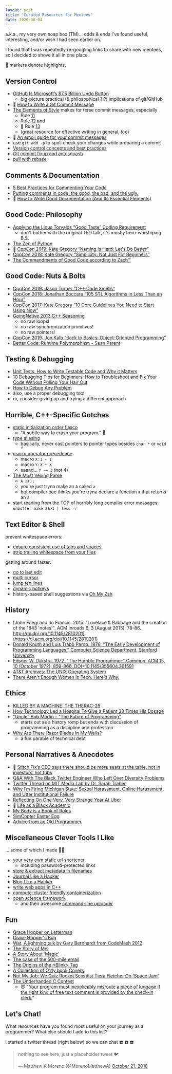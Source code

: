 ```yaml
---
layout: post
title: "Curated Resources for Mentees"
date: 2020-06-04
---
```


a.k.a., my very own soap box (TM)...
odds & ends I've found useful, interesting, and/or wish I had seen earlier on.

I found that I was repeatedly re-googling links to share with new mentees, so I decided to shove it all in one place.

:star2: markers denote highlights.

## Version Control

* [GitHub Is Microsoft’s $7.5 Billion Undo Button](https://web.archive.org/web/20180607002058/https://www.bloomberg.com/news/articles/2018-06-06/github-is-microsoft-s-7-5-billion-undo-button)
  * big-picture practical (& philosophical ?!?) implications of git/GitHub
* :star2: [How to Write a Git Commit Message](https://chris.beams.io/posts/git-commit/)
* [The Elements of Style](https://www.gutenberg.org/files/37134/37134-h/37134-h.htm) makes for terse commit messages, especially
  * Rule [11](https://www.gutenberg.org/files/37134/37134-h/37134-h.htm#Rule_11)
  * Rule [12](https://www.gutenberg.org/files/37134/37134-h/37134-h.htm#Rule_12) and
  * :star2: Rule [13](https://www.gutenberg.org/files/37134/37134-h/37134-h.htm#Rule_13)
  * (great resource for effective writing in general, too)
* :star2: [An emoji guide for your commit messages](https://gitmoji.carloscuesta.me/)
* use `git add -p` to spot-check your changes while preparing a commit
* [Version control concepts and best practices](https://homes.cs.washington.edu/~mernst/advice/version-control.html)
* [Git commit fixup and autosquash](https://blog.sebastian-daschner.com/entries/git-commit-fixup-autosquash)
* [pull with rebase](http://gitready.com/advanced/2009/02/11/pull-with-rebase.html)

## Comments & Documentation

* [5 Best Practices for Commenting Your Code](https://improvingsoftware.com/2011/06/27/5-best-practices-for-commenting-your-code/)
* [Putting comments in code: the good, the bad, and the ugly.](https://www.freecodecamp.org/news/code-comments-the-good-the-bad-and-the-ugly-be9cc65fbf83/)
* :star2: [How to Write Good Documentation (And Its Essential Elements)](https://www.sohamkamani.com/blog/how-to-write-good-documentation/)

## Good Code: Philosophy

* [Applying the Linus Torvalds “Good Taste” Coding Requirement](https://medium.com/@bartobri/applying-the-linus-tarvolds-good-taste-coding-requirement-99749f37684a)
  * don't bother with the original TED talk, it's mostly hero-worshiping B.S.
* [The Zen of Python](https://www.python.org/dev/peps/pep-0020/)
* :star2: [CppCon 2019: Kate Gregory “Naming is Hard: Let's Do Better”](https://www.youtube.com/watch?v=MBRoCdtZOYg)
* [CppCon 2018: Kate Gregory “Simplicity: Not Just For Beginners”](https://www.youtube.com/watch?v=n0Ak6xtVXno)
* [The Commandments of Good Code according to Zach™](http://zachgoldberg.com/2015/07/15/the-commandments-of-good-code-according-to-zach/)

## Good Code: Nuts & Bolts

* [CppCon 2019: Jason Turner “C++ Code Smells”](https://www.youtube.com/watch?v=f_tLQl0wLUM)
* [CppCon 2018: Jonathan Boccara “105 STL Algorithms in Less Than an Hour”](https://www.youtube.com/watch?v=2olsGf6JIkU)
* [CppCon 2017: Kate Gregory “10 Core Guidelines You Need to Start Using Now”](https://www.youtube.com/watch?v=XkDEzfpdcSg)
* [GoingNative 2013 C++ Seasoning](https://www.youtube.com/watch?v=W2tWOdzgXHA)
  * no raw loops!
  * no raw synchronization primitives!
  * no raw pointers!
* [CppCon 2019: Jon Kalb “Back to Basics: Object-Oriented Programming”](https://www.youtube.com/watch?v=32tDTD9UJCE)
* [Better Code: Runtime Polymorphism - Sean Parent](https://www.youtube.com/watch?v=QGcVXgEVMJg)


## Testing & Debugging

* [Unit Tests, How to Write Testable Code and Why it Matters](https://www.toptal.com/qa/how-to-write-testable-code-and-why-it-matters)
* [10 Debugging Tips for Beginners: How to Troubleshoot and Fix Your Code Without Pulling Your Hair Out](https://blog.hartleybrody.com/debugging-code-beginner/)
* [How to Debug Any Problem](https://hackernoon.com/how-to-debug-any-problem-ac6f8a867fae)
* also, use a proper debugging tool
* or, consider giving up and trying a different approach

## Horrible, C++-Specific Gotchas

* [static initialization order fiasco](https://isocpp.org/wiki/faq/ctors#static-init-order)
  * "A subtle way to crash your program." :wine_glass:
* [type aliasing](https://en.cppreference.com/w/cpp/language/reinterpret_cast)
  * basically, never cast pointers to pointer types besides `char *` or `void *`
* [macro operator precedence](https://gcc.gnu.org/onlinedocs/cpp/Operator-Precedence-Problems.html)
  * macro `X`: `1 + 1`
  * macro `Y`: `X * X`
  * aaand... `Y == 3` (not 4)
* [The Most Vexing Parse](https://www.fluentcpp.com/2018/01/30/most-vexing-parse/)
  * `A a();`
  * you're just tryna make an `A` called `a`
  * but compiler bae thinks you're tryna declare a function `a` that returns an `A`
* start reading from the TOP of horribly long compiler error messages: `unbuffer make 2&>1 | less -r`

## Text Editor & Shell

prevent whitespace errors:
* [ensure consistent use of tabs and spaces](https://atom.io/packages/tabs-to-spaces)
* [strip trailing whitespace from your files](https://atom.io/packages/whitespace)

getting around faster:
* [go to last edit](https://atom.io/packages/goto-last-edit)
* [multi cursor](https://atom.io/packages/multi-cursor-plus)
* [jump ten lines](https://atom.io/packages/line-jumper)
* [dynamic hotkeys](https://atom.io/packages/jumpy)
* history-based shell suggestions via [Oh My Zsh](https://ohmyz.sh/)

## History

* [John Füegi and Jo Francis. 2015. "Lovelace & Babbage and the creation of the 1843 'notes'". ACM Inroads 6, 3 (August 2015), 78-86. http://dx.doi.org/10.1145/2810201](https://dl.acm.org/doi/10.1145/2810201)
* [Donald Knuth and Luis Trabb Pardo. 1976. "The Early Development of Programming Languages." Computer Science Department, Stanford University](http://bitsavers.trailing-edge.com/pdf/stanford/cs_techReports/STAN-CS-76-562_EarlyDevelPgmgLang_Aug76.pdf)
* [Edsger W. Dijkstra. 1972. "The Humble Programmer." Commun. ACM 15, 10 (October 1972), 859-866. DOI=10.1145/355604.361591](https://dl.acm.org/doi/10.1145/355604.361591)
* [AT&T Archives: The UNIX Operating System](https://www.youtube.com/watch?v=tc4ROCJYbm0)
* [There Aren't Enough Women in Tech. Here's Why.](https://www.npr.org/sections/money/2017/01/30/511788585/there-arent-enough-women-in-tech-heres-why)

## Ethics

* [KILLED BY A MACHINE: THE THERAC-25](https://hackaday.com/2015/10/26/killed-by-a-machine-the-therac-25/)
* [How Technology Led a Hospital To Give a Patient 38 Times His Dosage](https://www.wired.com/2015/03/how-technology-led-a-hospital-to-give-a-patient-38-times-his-dosage/)
* ["Uncle" Bob Martin - "The Future of Programming"](https://www.youtube.com/watch?v=ecIWPzGEbFc)
  * starts out as a history romp but ends with discussion of programming as a discipline and profession
* [Why Are There Razor Blades In My Walls?](https://www.youtube.com/watch?v=79GlUDVJXaA)
  * a fun parable of technical debt

## Personal Narratives & Anecdotes

* :star2: [Stitch Fix’s CEO says there should be more seats at the table, not in investors’ hot tubs](https://www.marketplace.org/2018/02/14/stitch-fixs-katrina-lake-talks-sexism-and-silicon-valley/)
* [Q&A With The Black Twitter Engineer Who Left Over Diversity Problems](https://www.npr.org/sections/codeswitch/2015/11/06/454949422/a-q-a-with-lesley-miley-the-black-twitter-engineer-who-left-over-diversity-probl)
* [Twitter Thread on MIT Media Lab by Dr. Sarah Traber](https://twitter.com/SarahTaber_bww/status/1171895657872941056)
* [Why I’m Firing Michigan State: Sexual Harassment, Online Harassment, and Utter Institutional Failure](https://medium.com/@drjoy/why-im-firing-michigan-state-sexual-harassment-online-harassment-and-utter-institutional-6663a6bde68e)
* [Reflecting On One Very, Very Strange Year At Uber](https://www.susanjfowler.com/blog/2017/2/19/reflecting-on-one-very-strange-year-at-uber)
* :star2: [Life as a Black Academic](https://twitter.com/JessicaLWareLab/status/1268625256224260097/photo/1)
* [My Body is a Book of Rules](http://www.worldcat.org/oclc/935466620)
* [SimCopter Easter Egg](https://https://www.latimes.com/archives/la-xpm-1996-12-07-fi-6521-story.html)
* [Advice from an Old Programmer](https://www.nagekar.com/2018/06/advice-from-an-old-programmer-zed-shaw.html)

## Miscellaneous Clever Tools I Like

... some of which I made :man_shrugging:

* [your very own static url shortener](https://github.com/mmore500/hopto)
  * including password-protected links
* [store & extract metadata in filenames](https://github.com/mmore500/keyname)
* [Journal Like a Hacker](https://github.com/mmore500/templ)
* [Blog Like a Hacker](https://tom.preston-werner.com/2008/11/17/blogging-like-a-hacker.html)
* [write web apps in C++](https://github.com/devosoft/Empirical)
* [compute-cluster friendly containerization](https://sylabs.io/singularity/)
* [open science framework](https://osf.io)
  * and their awesome [command-line uploader](https://github.com/osfclient/osfclient)

## Fun

* [Grace Hopper on Letterman](https://www.dailymotion.com/video/x35dsz7)
* [Grace Hopper's Bug](https://www.atlasobscura.com/places/grace-hoppers-bug)
* [Wat, A lightning talk by Gary Bernhardt from CodeMash 2012](https://www.destroyallsoftware.com/talks/wat)
* [The Story of Mel](http://www.catb.org/~esr/jargon/html/story-of-mel.html)
* [A Story About ‘Magic'](http://www.catb.org/~esr/jargon/html/magic-story.html)
* [The case of the 500-mile email](https://www.ibiblio.org/harris/500milemail.html)
* [The Origins of the \<Blink\> Tag](http://www.montulli.org/theoriginofthe%3Cblink%3Etag)
* [A Collection of O'rly book Covers](https://boyter.org/2016/04/collection-orly-book-covers/)
* [Not My Job: We Quiz Rocket Scientist Tiera Fletcher On 'Space Jam'](https://www.npr.org/2019/07/13/740994717/not-my-job-we-quiz-rocket-scientist-tiera-fletcher-on-space-jam)
* [The Underhanded C Contest](http://underhanded-c.org/)
  * :smiling_imp: "[Your program must inexplicably misroute a piece of luggage if the right kind of free text comment is provided by the check-in clerk.](http://underhanded-c.org/_page_id_22.html)"

## Let's Chat!

What resources have you found most useful on your journey as a programmer?
What else should I add to this list?

I started a twitter thread (right below) so we can chat :phone: :phone: :phone:

<blockquote class="twitter-tweet"><p lang="en" dir="ltr">nothing to see here, just a placeholder tweet 🐦</p>&mdash; Matthew A Moreno (@MorenoMatthewA) <a href="https://twitter.com/MorenoMatthewA/status/1054071480512843776?ref_src=twsrc%5Etfw">October 21, 2018</a></blockquote> <script async src="https://platform.twitter.com/widgets.js" charset="utf-8"></script>
